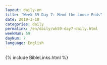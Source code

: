 ```yaml
---
layout: daily-en
title: "Week 59 Day 7: Mend the Loose Ends"
date: 2019-3-10 
categories: daily
permalink: /en/daily/wk59-day7-daily.html
weekNum: 59
dayNum: 7
language: English
---
```


{% include BibleLinks.html %} 
